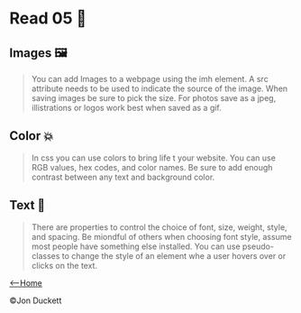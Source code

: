 # Read 05 📖

## Images 🖼️
> You can add Images to a webpage using the imh element. A src attribute needs to be used to indicate the source of the image. When saving images be sure to pick the size. For photos save as a jpeg, illistrations or logos work best when saved as a gif.


## Color 💥
> In css you can use colors to bring life t your website. You can use RGB values, hex codes, and color names. Be sure to add enough contrast between any text and background color.


## Text 🔡
> There are properties to control the choice of font, size, weight, style, and spacing. Be miondful of others when choosing font style, assume most people have something else installed. You can use pseudo-classes to change the style of an element whe a user hovers over or clicks on the text.



[<--Home](https://mnlatter.github.io/reading-notes)

©️Jon Duckett
